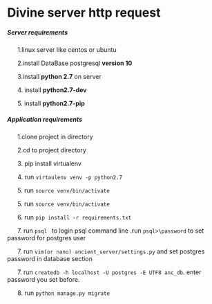 # Divine server http request

##### Server requirements
&nbsp;&nbsp;&nbsp;&nbsp;&nbsp;&nbsp;1.linux server like centos  or ubuntu

&nbsp;&nbsp;&nbsp;&nbsp;&nbsp;&nbsp;2.install DataBase postgresql **version 10**

&nbsp;&nbsp;&nbsp;&nbsp;&nbsp;&nbsp;3.install **python 2.7** on server

&nbsp;&nbsp;&nbsp;&nbsp;&nbsp;&nbsp;4. install **python2.7-dev**

&nbsp;&nbsp;&nbsp;&nbsp;&nbsp;&nbsp;5. install **python2.7-pip**


##### Application requirements

&nbsp;&nbsp;&nbsp;&nbsp;&nbsp;&nbsp;1.clone project in directory

&nbsp;&nbsp;&nbsp;&nbsp;&nbsp;&nbsp;2.cd to project directory

&nbsp;&nbsp;&nbsp;&nbsp;&nbsp;&nbsp;3. pip install virtualenv

&nbsp;&nbsp;&nbsp;&nbsp;&nbsp;&nbsp;4. run ```virtaulenv venv -p python2.7```

&nbsp;&nbsp;&nbsp;&nbsp;&nbsp;&nbsp;5. run ```source venv/bin/activate```

&nbsp;&nbsp;&nbsp;&nbsp;&nbsp;&nbsp;5. run ```source venv/bin/activate```

&nbsp;&nbsp;&nbsp;&nbsp;&nbsp;&nbsp;6. run ```pip install -r requirements.txt```

&nbsp;&nbsp;&nbsp;&nbsp;&nbsp;&nbsp;7. run ```psql ``` to login psql command line .run ```psql>\password``` to set password for postgres user

&nbsp;&nbsp;&nbsp;&nbsp;&nbsp;&nbsp;7. run ```vim(or nano) ancient_server/settings.py``` and set postgres password in database section

&nbsp;&nbsp;&nbsp;&nbsp;&nbsp;&nbsp;7. run ```createdb -h localhost -U postgres -E UTF8 anc_db```. enter password you set before.


&nbsp;&nbsp;&nbsp;&nbsp;&nbsp;&nbsp;8. run ```python manage.py migrate```
